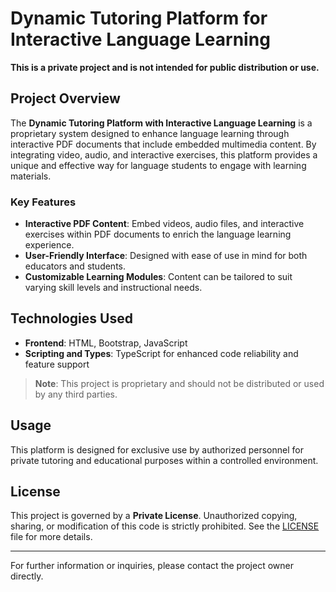 
# Dynamic Tutoring Platform for Interactive Language Learning

**This is a private project and is not intended for public distribution or use.**

## Project Overview

The **Dynamic Tutoring Platform with Interactive Language Learning** is a proprietary system designed to enhance language learning through interactive PDF documents that include embedded multimedia content. By integrating video, audio, and interactive exercises, this platform provides a unique and effective way for language students to engage with learning materials.

### Key Features

- **Interactive PDF Content**: Embed videos, audio files, and interactive exercises within PDF documents to enrich the language learning experience.
- **User-Friendly Interface**: Designed with ease of use in mind for both educators and students.
- **Customizable Learning Modules**: Content can be tailored to suit varying skill levels and instructional needs.

## Technologies Used

- **Frontend**: HTML, Bootstrap, JavaScript
- **Scripting and Types**: TypeScript for enhanced code reliability and feature support

> **Note**: This project is proprietary and should not be distributed or used by any third parties.

## Usage

This platform is designed for exclusive use by authorized personnel for private tutoring and educational purposes within a controlled environment.

## License

This project is governed by a **Private License**. Unauthorized copying, sharing, or modification of this code is strictly prohibited. See the [LICENSE](LICENSE.md) file for more details.

---

For further information or inquiries, please contact the project owner directly.
